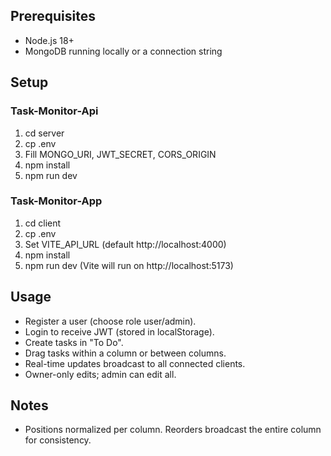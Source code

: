

## Prerequisites
- Node.js 18+
- MongoDB running locally or a connection string

## Setup

### Task-Monitor-Api
1. cd server
2. cp  .env
3. Fill MONGO_URI, JWT_SECRET, CORS_ORIGIN
4. npm install
5. npm run dev

### Task-Monitor-App
1. cd client
2. cp .env
3. Set VITE_API_URL (default http://localhost:4000)
4. npm install
5. npm run dev (Vite will run on http://localhost:5173)

## Usage
- Register a user (choose role user/admin).
- Login to receive JWT (stored in localStorage).
- Create tasks in "To Do".
- Drag tasks within a column or between columns.
- Real-time updates broadcast to all connected clients.
- Owner-only edits; admin can edit all.

## Notes
- Positions normalized per column. Reorders broadcast the entire column for consistency.
